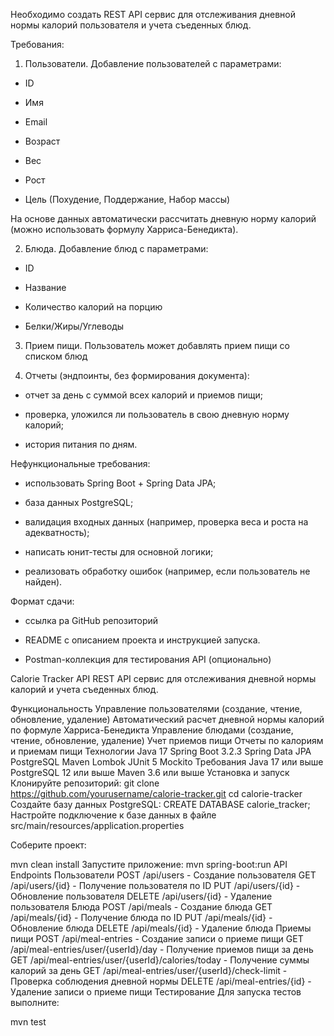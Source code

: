 Необходимо создать REST API сервис для отслеживания дневной нормы калорий пользователя и учета съеденных блюд.

Требования:

1. Пользователи. Добавление пользователей с параметрами:

- ID

- Имя

- Email

- Возраст

- Вес

- Рост

- Цель (Похудение, Поддержание, Набор массы)

 

На основе данных автоматически рассчитать дневную норму калорий (можно использовать формулу Харриса-Бенедикта).

2. Блюда. Добавление блюд с параметрами:

- ID

- Название

- Количество калорий на порцию

- Белки/Жиры/Углеводы

3. Прием пищи. Пользователь может добавлять прием пищи со списком блюд 

4. Отчеты (эндпоинты, без формирования документа):

- отчет за день с суммой всех калорий и приемов пищи;

- проверка, уложился ли пользователь в свою дневную норму калорий;

- история питания по дням.

 

Нефункциональные требования:

- использовать Spring Boot + Spring Data JPA;

- база данных PostgreSQL;

- валидация входных данных (например, проверка веса и роста на адекватность);

- написать юнит-тесты для основной логики;

- реализовать обработку ошибок (например, если пользователь не найден).

 

Формат сдачи:

- ссылка ра GitHub репозиторий 

- README с описанием проекта и инструкцией запуска.

- Postman-коллекция для тестирования API (опционально)



Calorie Tracker API
REST API сервис для отслеживания дневной нормы калорий и учета съеденных блюд.

Функциональность
Управление пользователями (создание, чтение, обновление, удаление)
Автоматический расчет дневной нормы калорий по формуле Харриса-Бенедикта
Управление блюдами (создание, чтение, обновление, удаление)
Учет приемов пищи
Отчеты по калориям и приемам пищи
Технологии
Java 17
Spring Boot 3.2.3
Spring Data JPA
PostgreSQL
Maven
Lombok
JUnit 5
Mockito
Требования
Java 17 или выше
PostgreSQL 12 или выше
Maven 3.6 или выше
Установка и запуск
Клонируйте репозиторий:
git clone https://github.com/yourusername/calorie-tracker.git
cd calorie-tracker
Создайте базу данных PostgreSQL:
CREATE DATABASE calorie_tracker;
Настройте подключение к базе данных в файле src/main/resources/application.properties

Соберите проект:

mvn clean install
Запустите приложение:
mvn spring-boot:run
API Endpoints
Пользователи
POST /api/users - Создание пользователя
GET /api/users/{id} - Получение пользователя по ID
PUT /api/users/{id} - Обновление пользователя
DELETE /api/users/{id} - Удаление пользователя
Блюда
POST /api/meals - Создание блюда
GET /api/meals/{id} - Получение блюда по ID
PUT /api/meals/{id} - Обновление блюда
DELETE /api/meals/{id} - Удаление блюда
Приемы пищи
POST /api/meal-entries - Создание записи о приеме пищи
GET /api/meal-entries/user/{userId}/day - Получение приемов пищи за день
GET /api/meal-entries/user/{userId}/calories/today - Получение суммы калорий за день
GET /api/meal-entries/user/{userId}/check-limit - Проверка соблюдения дневной нормы
DELETE /api/meal-entries/{id} - Удаление записи о приеме пищи
Тестирование
Для запуска тестов выполните:

mvn test
